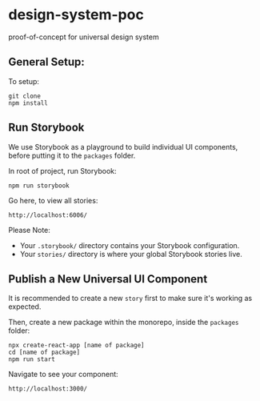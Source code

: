 # design-system-poc
proof-of-concept for universal design system

## General Setup:

To setup:

```
git clone
npm install
```

## Run Storybook

We use Storybook as a playground to build individual UI components, before putting it to the `packages` folder.

In root of project, run Storybook:

```
npm run storybook
```

Go here, to view all stories:

```
http://localhost:6006/
```

Please Note:

* Your `.storybook/` directory contains your Storybook configuration.
* Your `stories/` directory is where your global Storybook stories live.

## Publish a New Universal UI Component

It is recommended to create a new `story` first to make sure it's working as expected.

Then, create a new package within the monorepo, inside the `packages` folder:

```
npx create-react-app [name of package]
cd [name of package]
npm run start
```

Navigate to see your component:

```
http://localhost:3000/
```